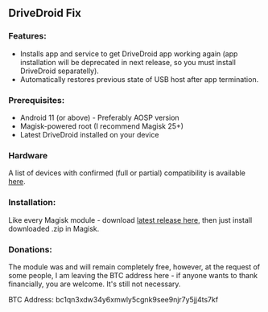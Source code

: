 

## DriveDroid Fix

### Features:
- Installs app and service to get DriveDroid app working again (app installation will be deprecated in next release, so you must install DriveDroid separatelly).
 - Automatically restores previous state of USB host after app termination. 

### Prerequisites:
 - Android 11 (or above) - Preferably AOSP version
 - Magisk-powered root (I recommend Magisk 25+)
 - Latest DriveDroid installed on your device

### Hardware
  
A list of devices with confirmed (full or partial) compatibility is available [here](https://raw.githubusercontent.com/overzero-git/DriveDroid-fix-Magisk-module/main/tested_hardware).

### Installation:
Like every Magisk module - download [latest release here](https://github.com/overzero-git/DriveDroid-fix-Magisk-module/releases/latest), then just install downloaded .zip in Magisk.

### Donations:
  
The module was and will remain completely free, however, at the request of some people, I am leaving the BTC address here - if anyone wants to thank financially, you are welcome. It's still not necessary.

BTC Address: 
bc1qn3xdw34y6xmwly5cgnk9see9njr7y5jj4ts7kf

